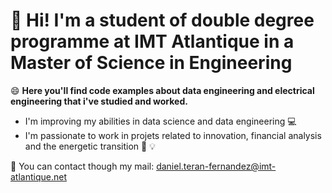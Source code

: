 # :wave: Hi! I'm a student of double degree programme at IMT Atlantique in a Master of Science in Engineering

:smile: **Here you'll find code examples about data engineering and electrical engineering that i've studied and worked.**
- I'm improving my abilities in data science and data engineering :computer:
- I'm passionate to work in projets related to innovation, financial analysis and the energetic transition :book: :bulb:

:email: You can contact though my mail: daniel.teran-fernandez@imt-atlantique.net

